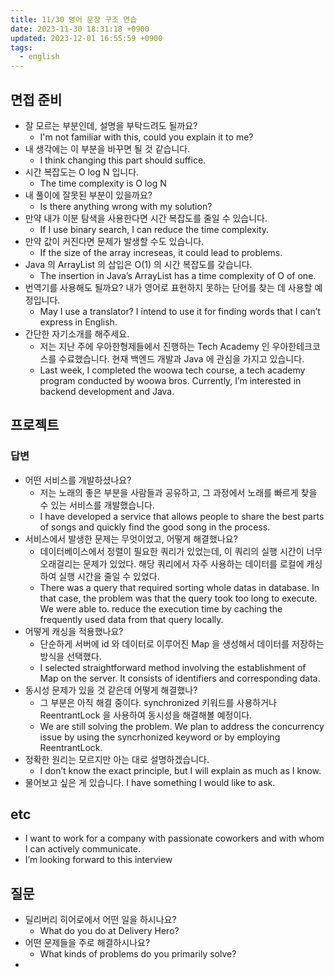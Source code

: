 ```yaml
---
title: 11/30 영어 문장 구조 연습
date: 2023-11-30 18:31:18 +0900
updated: 2023-12-01 16:55:59 +0900
tags:
  - english
---
```


## 면접 준비

- 잘 모르는 부분인데, 설명을 부탁드려도 될까요?
	- I'm not familiar with this, could you explain it to me?
- 내 생각에는 이 부분을 바꾸면 될 것 같습니다.
	- I think changing this part should suffice.
- 시간 복잡도는 O log N 입니다.
	- The time complexity is O log N
- 내 풀이에 잘못된 부분이 있을까요?
	- Is there anything wrong with my solution?
- 만약 내가 이분 탐색을 사용한다면 시간 복잡도를 줄일 수 있습니다.
	- If I use binary search, I can reduce the time complexity.
- 만약 값이 커진다면 문제가 발생할 수도 있습니다.
	- If the size of the array increseas, it could lead to problems.
- Java 의 ArrayList 의 삽입은 O(1) 의 시간 복잡도를 갖습니다.
	- The insertion in Java’s ArrayList has a time complexity of O of one.
- 번역기를 사용해도 될까요? 내가 영어로 표현하지 못하는 단어를 찾는 데 사용할 예정입니다.
	- May I use a translator? I intend to use it for finding words that I can’t express in English.
- 간단한 자기소개를 해주세요.
	- 저는 지난 주에 우아한형제들에서 진행하는 Tech Academy 인 우아한테크코스를 수료했습니다. 현재 백엔드 개발과 Java 에 관심을 가지고 있습니다.
	- Last week, I completed the woowa tech course, a tech academy program conducted by woowa bros. Currently, I’m interested in backend development and Java.

## 프로젝트

### 답변

- 어떤 서비스를 개발하셨나요?
	- 저는 노래의 좋은 부분을 사람들과 공유하고, 그 과정에서 노래를 빠르게 찾을 수 있는 서비스를 개발했습니다.
	- I have developed a service that allows people to share the best parts of songs and quickly find the good song in the process.
- 서비스에서 발생한 문제는 무엇이었고, 어떻게 해결했나요?
	- 데이터베이스에서 정렬이 필요한 쿼리가 있었는데, 이 쿼리의 실행 시간이 너무 오래걸리는 문제가 있었다. 해당 쿼리에서 자주 사용하는 데이터를 로컬에 캐싱하여 실행 시간을 줄일 수 있었다.
	- There was a query that required sorting whole datas in database. In that case, the problem was that the query took too long to execute. We were able to. reduce the execution time by caching the frequently used data from that query locally. 
- 어떻게 캐싱을 적용했나요?
	- 단순하게 서버에 id 와 데이터로 이루어진 Map 을 생성해서 데이터를 저장하는 방식을 선택했다.
	-  I selected straightforward method involving the establishment of Map on the server. It consists of identifiers and corresponding data.
- 동시성 문제가 있을 것 같은데 어떻게 해결했나?
	- 그 부분은 아직 해결 중이다. synchronized 키워드를 사용하거나 ReentrantLock 을 사용하여 동시성을 해결해볼 예정이다. 
	- We are still solving the problem. We plan to address the concurrency issue by using the syncrhonized keyword or by employing ReentrantLock.
- 정확한 원리는 모르지만 아는 대로 설명하겠습니다.
	- I don’t know the exact principle, but I will explain as much as I know.
- 물어보고 싶은 게 있습니다. I have something I would like to ask.

## etc

- I want to work for a company with passionate coworkers and with whom I can actively communicate.
- I’m looking forward to this interview

## 질문

- 딜리버리 히어로에서 어떤 일을 하시나요?
	- What do you do at Delivery Hero?
- 어떤 문제들을 주로 해결하시나요?
	- What kinds of problems do you primarily solve?
- 